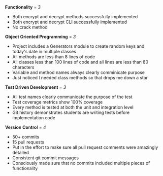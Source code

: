 **Functionality** = *3*
- Both encrypt and decrypt methods successfully implemented  
- Both encrypt and decrypt CLI successfully implemented  
- No crack method

**Object Oriented Programming** = *3*
- Project includes a Generators module to create random keys and today's date in multiple classes
- All methods are less than 8 lines of code
- All classes less than 100 lines of code and all lines are less than 80 characters
- Variable and method names always clearly comminicate purpose
- Just noticed I needed class methods so that drops me down a star

**Test Driven Development** = *3*
- All test names clearly communicate the purpose of the test
- Test coverage metrics show 100% coverage
- Every method is tested at both the unit and integration level
- Git history demonstrates students are writing tests before implementation code

**Version Control** = *4*
- 50+ commits
- 15 pull requests
- Put in the effort to make sure all pull request comments were amazingly detailed
- Consistent git commit messages
- Consciously made sure that no commits included multiple pieces of functionality

